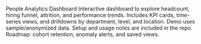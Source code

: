 People Analytics Dashboard
Interactive dashboard to explore headcount, hiring funnel, attrition, and performance trends.
Includes KPI cards, time-series views, and drilldowns by department, level, and location.
Demo uses sample/anonymized data. Setup and usage notes are included in the repo.
Roadmap: cohort retention, anomaly alerts, and saved views. 
